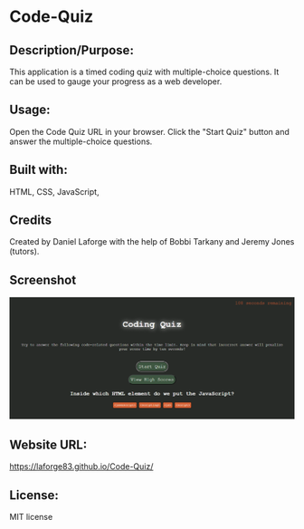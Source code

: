 # Code-Quiz
## Description/Purpose:
This application is a timed coding quiz with multiple-choice questions. It can be used to gauge your progress as a web developer.
## Usage:
Open the Code Quiz URL in your browser.
Click the "Start Quiz" button and answer the multiple-choice questions.
## Built with:
HTML, CSS, JavaScript,
## Credits
Created by Daniel Laforge with the help of Bobbi Tarkany and Jeremy Jones (tutors).
## Screenshot
<img src="Assets\Code-Quiz_screenshot.png" alt="Code Quiz screenshot">

## Website URL:
https://laforge83.github.io/Code-Quiz/
## License:
MIT license